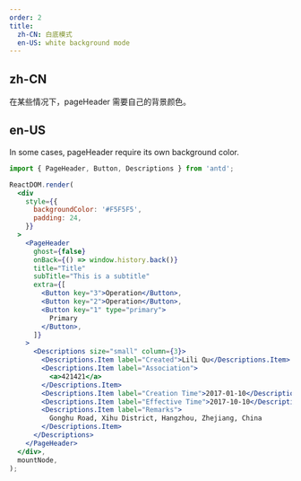 ```yaml
---
order: 2
title:
  zh-CN: 白底模式
  en-US: white background mode
---
```


## zh-CN

在某些情况下，pageHeader 需要自己的背景颜色。

## en-US

In some cases, pageHeader require its own background color.

```jsx
import { PageHeader, Button, Descriptions } from 'antd';

ReactDOM.render(
  <div
    style={{
      backgroundColor: '#F5F5F5',
      padding: 24,
    }}
  >
    <PageHeader
      ghost={false}
      onBack={() => window.history.back()}
      title="Title"
      subTitle="This is a subtitle"
      extra={[
        <Button key="3">Operation</Button>,
        <Button key="2">Operation</Button>,
        <Button key="1" type="primary">
          Primary
        </Button>,
      ]}
    >
      <Descriptions size="small" column={3}>
        <Descriptions.Item label="Created">Lili Qu</Descriptions.Item>
        <Descriptions.Item label="Association">
          <a>421421</a>
        </Descriptions.Item>
        <Descriptions.Item label="Creation Time">2017-01-10</Descriptions.Item>
        <Descriptions.Item label="Effective Time">2017-10-10</Descriptions.Item>
        <Descriptions.Item label="Remarks">
          Gonghu Road, Xihu District, Hangzhou, Zhejiang, China
        </Descriptions.Item>
      </Descriptions>
    </PageHeader>
  </div>,
  mountNode,
);
```

<style>
#components-page-header-demo-pure .code-box-demo .ant-page-header {
  border: 1px solid #ebedf0;
}
</style>
